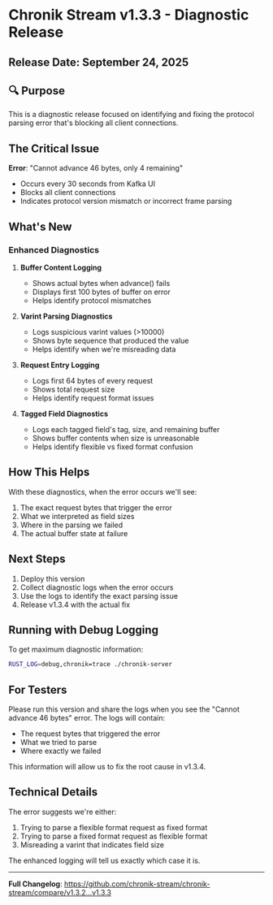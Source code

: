 # Chronik Stream v1.3.3 - Diagnostic Release

## Release Date: September 24, 2025

## 🔍 Purpose

This is a diagnostic release focused on identifying and fixing the protocol parsing error that's blocking all client connections.

## The Critical Issue

**Error**: "Cannot advance 46 bytes, only 4 remaining"
- Occurs every 30 seconds from Kafka UI
- Blocks all client connections
- Indicates protocol version mismatch or incorrect frame parsing

## What's New

### Enhanced Diagnostics

1. **Buffer Content Logging**
   - Shows actual bytes when advance() fails
   - Displays first 100 bytes of buffer on error
   - Helps identify protocol mismatches

2. **Varint Parsing Diagnostics**
   - Logs suspicious varint values (>10000)
   - Shows byte sequence that produced the value
   - Helps identify when we're misreading data

3. **Request Entry Logging**
   - Logs first 64 bytes of every request
   - Shows total request size
   - Helps identify request format issues

4. **Tagged Field Diagnostics**
   - Logs each tagged field's tag, size, and remaining buffer
   - Shows buffer contents when size is unreasonable
   - Helps identify flexible vs fixed format confusion

## How This Helps

With these diagnostics, when the error occurs we'll see:
1. The exact request bytes that trigger the error
2. What we interpreted as field sizes
3. Where in the parsing we failed
4. The actual buffer state at failure

## Next Steps

1. Deploy this version
2. Collect diagnostic logs when the error occurs
3. Use the logs to identify the exact parsing issue
4. Release v1.3.4 with the actual fix

## Running with Debug Logging

To get maximum diagnostic information:

```bash
RUST_LOG=debug,chronik=trace ./chronik-server
```

## For Testers

Please run this version and share the logs when you see the "Cannot advance 46 bytes" error. The logs will contain:
- The request bytes that triggered the error
- What we tried to parse
- Where exactly we failed

This information will allow us to fix the root cause in v1.3.4.

## Technical Details

The error suggests we're either:
1. Trying to parse a flexible format request as fixed format
2. Trying to parse a fixed format request as flexible format
3. Misreading a varint that indicates field size

The enhanced logging will tell us exactly which case it is.

---

**Full Changelog**: https://github.com/chronik-stream/chronik-stream/compare/v1.3.2...v1.3.3